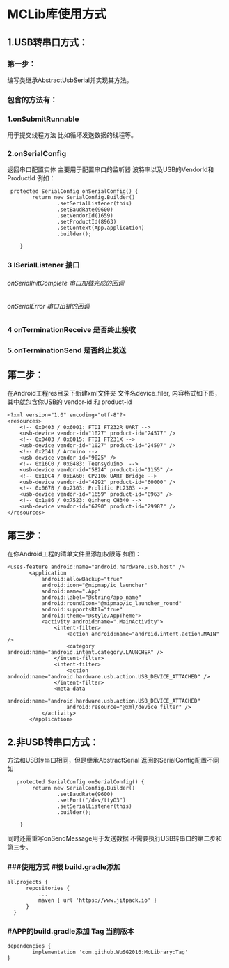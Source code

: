 
  MCLib库使用方式
===============
 1.USB转串口方式：
 --------------
 ### 第一步：
编写类继承AbstractUsbSerial并实现其方法。
### 包含的方法有：
### 1.onSubmitRunnable
用于提交线程方法 比如循坏发送数据的线程等。
### 2.onSerialConfig
返回串口配置实体 主要用于配置串口的监听器 波特率以及USB的VendorId和
ProductId 例如：
 ```
  protected SerialConfig onSerialConfig() {
         return new SerialConfig.Builder()
                 .setSerialListener(this)
                 .setBaudRate(9600)
                 .setVendorId(1659)
                 .setProductId(8963)
                 .setContext(App.application)
                 .builder();
 
     }
 ```
 
### 3 ISerialListener 接口
###### onSerialInitComplete 串口加载完成的回调
###### onSerialError        串口出错的回调
### 4 onTerminationReceive 是否终止接收
### 5.onTerminationSend    是否终止发送
## 第二步：
 在Android工程res目录下新建xml文件夹 文件名device_filer,
 内容格式如下图，其中就包含你USB的 vendor-id 和 product-id
 ```
 <?xml version="1.0" encoding="utf-8"?>
 <resources>
     <!-- 0x0403 / 0x6001: FTDI FT232R UART -->
     <usb-device vendor-id="1027" product-id="24577" />
     <!-- 0x0403 / 0x6015: FTDI FT231X -->
     <usb-device vendor-id="1027" product-id="24597" />
     <!-- 0x2341 / Arduino -->
     <usb-device vendor-id="9025" />
     <!-- 0x16C0 / 0x0483: Teensyduino  -->
     <usb-device vendor-id="5824" product-id="1155" />
     <!-- 0x10C4 / 0xEA60: CP210x UART Bridge -->
     <usb-device vendor-id="4292" product-id="60000" />
     <!-- 0x067B / 0x2303: Prolific PL2303 -->
     <usb-device vendor-id="1659" product-id="8963" />
     <!-- 0x1a86 / 0x7523: Qinheng CH340 -->
     <usb-device vendor-id="6790" product-id="29987" />
 </resources>
 ```
## 第三步：
  在你Android工程的清单文件里添加权限等 如图：
  ```
 <uses-feature android:name="android.hardware.usb.host" />
         <application
             android:allowBackup="true"
             android:icon="@mipmap/ic_launcher"
             android:name=".App"
             android:label="@string/app_name"
             android:roundIcon="@mipmap/ic_launcher_round"
             android:supportsRtl="true"
             android:theme="@style/AppTheme">
             <activity android:name=".MainActivity">
                 <intent-filter>
                     <action android:name="android.intent.action.MAIN" />
                     <category android:name="android.intent.category.LAUNCHER" />
                 </intent-filter>
                 <intent-filter>
                     <action android:name="android.hardware.usb.action.USB_DEVICE_ATTACHED" />
                 </intent-filter>
                 <meta-data
                     android:name="android.hardware.usb.action.USB_DEVICE_ATTACHED"
                     android:resource="@xml/device_filter" />
             </activity>
         </application>
 ```
## 2.非USB转串口方式：
方法和USB转串口相同，但是继承AbstractSerial 返回的SerialConfig配置不同 如
```
   protected SerialConfig onSerialConfig() {
        return new SerialConfig.Builder()
                .setBaudRate(9600)
                .setPort("/dev/ttyO3")
                .setSerialListener(this)
                .builder();

    }
 ```
同时还需重写onSendMessage用于发送数据 不需要执行USB转串口的第二步和第三步。

### ###使用方式 #根 build.gradle添加
  ```
  allprojects {
		repositories {
			...
			maven { url 'https://www.jitpack.io' }
		}
	}
  ```
### #APP的build.gradle添加 Tag 当前版本
   ```
   dependencies { 
           implementation 'com.github.WuSG2016:McLibrary:Tag'
 }
   ```
